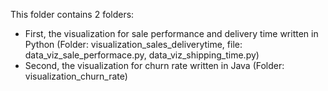 This folder contains 2 folders:

- First, the visualization for sale performance and delivery time written in Python (Folder: visualization_sales_deliverytime, file: data_viz_sale_performace.py, data_viz_shipping_time.py)
- Second, the visualization for churn rate written in Java (Folder: visualization_churn_rate)
